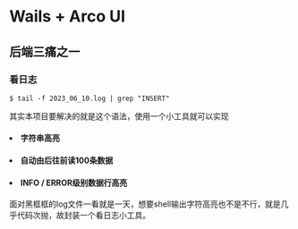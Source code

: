 # Wails + Arco UI

## 后端三痛之一


### 看日志
```shell
$ tail -f 2023_06_10.log | grep "INSERT"
```
其实本项目要解决的就是这个语法，使用一个小工具就可以实现
<list>
#### <li><b>字符串高亮</b></li>
#### <li><b>自动由后往前读100条数据</b></li>
#### <li><b>INFO / ERROR级别数据行高亮</b></li>
</list>

面对黑框框的log文件一看就是一天，想要shell输出字符高亮也不是不行，就是几乎代码次抛，故封装一个看日志小工具。
